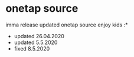 # onetap source
 imma release updated onetap source enjoy kids :*

- updated 26.04.2020
- updated 5.5.2020
- fixed 8.5.2020
